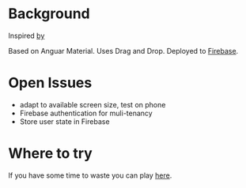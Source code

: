 Background
==========

Inspired [by](https://github.com/sam-d/color_sort)

Based on Anguar Material. Uses Drag and Drop.
Deployed to [Firebase](https://firebase.google.com).

Open Issues
===========

- adapt to available screen size, test on phone
- Firebase authentication for muli-tenancy
- Store user state in Firebase

Where to try
============

If you have some time to waste you can play
[here](https://colorsort-e1138.web.app).
